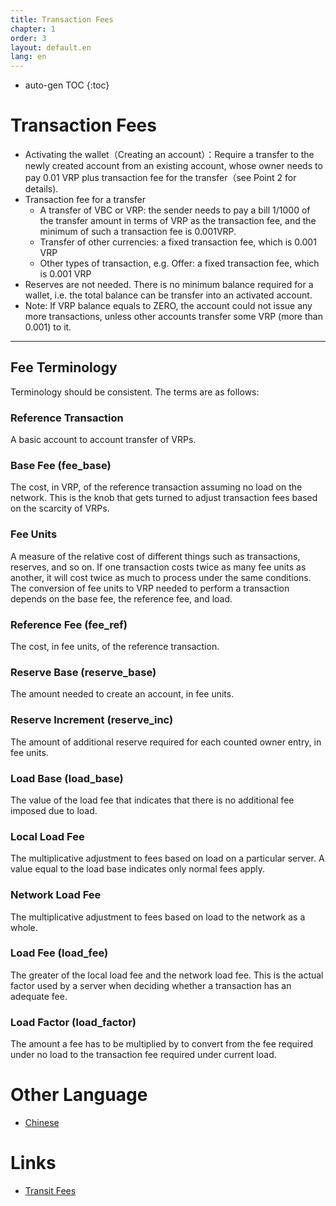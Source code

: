 ```yaml
---
title: Transaction Fees
chapter: 1
order: 3
layout: default.en
lang: en
---
```


* auto-gen TOC
{:toc}

# Transaction Fees

  - Activating the wallet（Creating an account）：Require a transfer to the newly created account from an existing account, whose owner needs to pay 0.01 VRP plus transaction fee for the transfer（see Point 2 for details).
  - Transaction fee for a transfer
    - A transfer of VBC or VRP: the sender needs to pay a bill 1/1000 of the transfer amount in terms of VRP as the transaction fee, and the minimum of such a transaction fee is 0.001VRP.
    - Transfer of other currencies: a fixed transaction fee, which is 0.001 VRP
    - Other types of transaction, e.g. Offer: a fixed transaction fee, which is 0.001 VRP
  - Reserves are not needed. There is no minimum balance required for a wallet,  i.e. the total balance can be transfer into an activated account.
  - Note: If VRP balance equals to ZERO, the account could not issue any more transactions, unless other accounts transfer some VRP (more than 0.001) to it. 

------

## Fee Terminology

Terminology should be consistent. The terms are as follows:

### Reference Transaction

A basic account to account transfer of VRPs.

### Base Fee (fee_base)

The cost, in VRP, of the reference transaction assuming no load on the network. This is the knob that gets turned to adjust transaction fees based on the scarcity of VRPs.

### Fee Units

A measure of the relative cost of different things such as transactions, reserves, and so on. If one transaction costs twice as many fee units as another, it will cost twice as much to process under the same conditions. The conversion of fee units to VRP needed to perform a transaction depends on the base fee, the reference fee, and load.

### Reference Fee (fee_ref)

The cost, in fee units, of the reference transaction.

### Reserve Base (reserve_base)

The amount needed to create an account, in fee units.

### Reserve Increment (reserve_inc)

The amount of additional reserve required for each counted owner entry, in fee units.

### Load Base (load_base)

The value of the load fee that indicates that there is no additional fee imposed due to load.

### Local Load Fee

The multiplicative adjustment to fees based on load on a particular server. A value equal to the load base indicates only normal fees apply.

### Network Load Fee

The multiplicative adjustment to fees based on load to the network as a whole.

### Load Fee (load_fee)

The greater of the local load fee and the network load fee. This is the actual factor used by a server when deciding whether a transaction has an adequate fee.

### Load Factor (load_factor)

The amount a fee has to be multiplied by to convert from the fee required under no load to the transaction fee required under current load.

# Other Language

  * [Chinese](/zh/introduction/transaction_fee)

# Links
  * [Transit Fees](../../ds/transit_fees)
